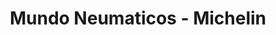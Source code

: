 ---
title: "Mundo Neumaticos - Michelin"
url: /san-fernando-del-valle-de-catamarca/mundo-neumaticos-michelin/
shop: Reifen
---